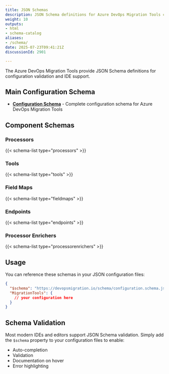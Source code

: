 ```yaml
---
title: JSON Schemas
description: JSON Schema definitions for Azure DevOps Migration Tools configuration
weight: 10
outputs:
- html
- schema-catalog
aliases:
- /schema/
date: 2025-07-23T09:41:21Z
discussionId: 2901

---
```

The Azure DevOps Migration Tools provide JSON Schema definitions for configuration validation and IDE support.

## Main Configuration Schema

- **[Configuration Schema](/schema/configuration.schema.json)** - Complete configuration schema for Azure DevOps Migration Tools

## Component Schemas

### Processors

{{< schema-list type="processors" >}}

### Tools

{{< schema-list type="tools" >}}

### Field Maps

{{< schema-list type="fieldmaps" >}}

### Endpoints

{{< schema-list type="endpoints" >}}

### Processor Enrichers

{{< schema-list type="processorenrichers" >}}

## Usage

You can reference these schemas in your JSON configuration files:

```json
{
  "$schema": "https://devopsmigration.io/schema/configuration.schema.json",
  "MigrationTools": {
    // your configuration here
  }
}
```

## Schema Validation

Most modern IDEs and editors support JSON Schema validation. Simply add the `$schema` property to your configuration files to enable:

- Auto-completion
- Validation
- Documentation on hover
- Error highlighting
